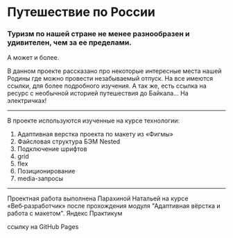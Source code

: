 # Путешествие по России

### Туризм по нашей стране не менее разнообразен и удивителен, чем за ее пределами.
А может и более.

В данном проекте рассказано про некоторые интересные места нашей Родины где можно провести незабываемый отпуск. На все имеются ссылки, для более подробного изучения. А так же, есть ссылка на ресурс с необычной историей путешествия до Байкала... На электричках!

***
В проекте используются изученные на курсе технологии:
1. Адаптивная верстка проекта по макету из «Фигмы»
2. Файсловая структура БЭМ Nested
3. Подключение шрифтов
4. grid
5. flex
6. Позиционирование
7. media-запросы
***

Проектная работа выполнена Парахиной Натальей на курсе «Веб‑разработчик» после прохождения модуля "Адаптивная вёрстка и работа с макетом".
Яндекс Практикум


ссылку на GitHub Pages
